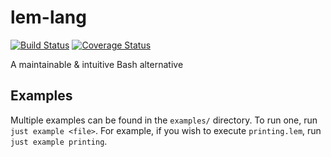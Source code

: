 # lem-lang
[![Build Status](https://github.com/lemonmobile/lem-lang/actions/workflows/rust.yml/badge.svg)](https://github.com/lemonmobile/lem-lang/actions/workflows/rust.yml)
[![Coverage Status](https://coveralls.io/repos/github/lemonmobile/lem-lang/badge.svg?branch=master)](https://coveralls.io/github/lemonmobile/lem-lang?branch=master)

A maintainable & intuitive Bash alternative

## Examples
Multiple examples can be found in the `examples/` directory.
To run one, run `just example <file>`. For example, if you wish to execute `printing.lem`, run `just example printing`.
